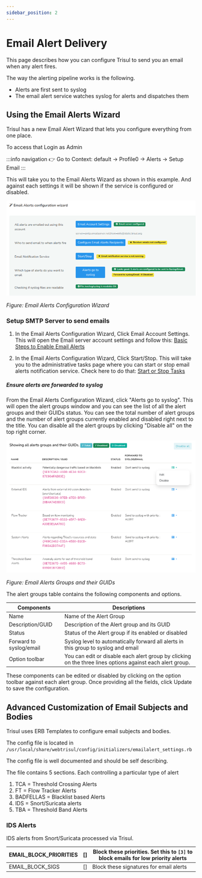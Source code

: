 ```yaml
---
sidebar_position: 2
---
```


# Email Alert Delivery

This page describes how you can configure Trisul to send you an email when any alert fires.

The way the alerting pipeline works is the following.

- Alerts are first sent to syslog
- The email alert service watches syslog for alerts and dispatches them

## Using the Email Alerts Wizard

Trisul has a new Email Alert Wizard that lets you configure everything from one place.

To access that Login as Admin

:::info navigation
:point_right: Go to Context: default → Profile0 → Alerts → Setup Email
:::

This will take you to the Email Alerts Wizard as shown in this example. And against each settings it will be shown if the service is configured or disabled. 

![](image/emailalertswizard.png)

*Figure: Email Alerts Configuration Wizard*


### Setup SMTP Server to send emails

1) In the Email Alerts Configuration Wizard, Click Email Account Settings. This will open the Email server account settings and follow this: [Basic Steps to Enable Email Alerts](/docs/ag/webadmin/emailsettings) 

2) In the Email Alerts Configuration Wizard, Click Start/Stop. This will take you to the administrative tasks page where you can start or stop email alerts notification service. Check here to do that: [Start or Stop Tasks](/docs/ag/webadmin/startorstop_tasks#startstop-an-email-notification-service)


##### Ensure alerts are forwarded to syslog
  
  From the Email Alerts Configuration Wizard, click "Alerts go to syslog". This will open the alert groups window and you can see the list of all the alert groups and their GUIDs status. You can see the total number of alert groups and the number of alert groups currently enabled and disabled right next to the title. You can disable all the alert groups by clicking "Disable all" on the top right corner.
  
  ![](image/emailsettings3.png)
  
  *Figure: Email Alerts Groups and their GUIDs*
  
  The alert groups table contains the following components and options.
  
  | Components              | Descriptions                                                                    |
  | ----------------------- | ------------------------------------------------------------------------------- |
  | Name                    | Name of the Alert Group                                                         |
  | Description/GUID        | Description of the Alert group and its GUID                                     |
  | Status                  | Status of the Alert group if its enabled or disabled                            |
  | Forward to syslog/email | Syslog level to automatically forward all alerts in this group to syslog and email|
  | Option toolbar          | You can edit or disable each alert group by clicking on the three lines options against each alert group.                                                                                   |

These components can be edited or disabled by clicking on the option toolbar against each alert group. Once providing all the fields, click Update to save the configuration.

## Advanced Customization of Email Subjects and Bodies

Trisul uses ERB Templates to configure email subjects and bodies.

The config file is located in  
`/usr/local/share/webtrisul/config/initializers/emailalert_settings.rb`

The config file is well documented and should be self describing.

The file contains 5 sections. Each controlling a particular type of alert

1. TCA = Threshold Crossing Alerts
2. FT = Flow Tracker Alerts
3. BADFELLAS = Blacklist based Alerts
4. IDS = Snort/Suricata alerts
5. TBA = Threshold Band Alerts

### IDS Alerts

IDS alerts from Snort/Suricata processed via Trisul.

| EMAIL_BLOCK_PRIORITIES | []  | Block these priorities. Set this to `[3]` to block emails for low priority alerts|
| ---------------------- | --- | ---------------------------------------------------------------------------------|
| EMAIL_BLOCK_SIGS       | []  | Block these signatures for email alerts                                          |
